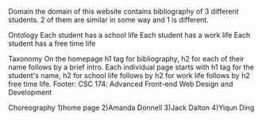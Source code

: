 Domain
the domain of this website contains bibliography of 3 different students. 2 of them are similar in some way and 1 is different.

Ontology
Each student has a school life 
Each student has a work life
Each student has a free time life

Taxonomy
On the homepage h1 tag for bibliography, h2 for each of their name follows by a brief intro.
Each individual page starts with h1 tag for the student's name, h2 for school life follows by h2 for work life follows by h2 free time life.
Footer: CSC 174: Advanced Front-end Web Design and Development


Choreography
1)home page 
2)Amanda Donnell
3)Jack Dalton
4)Yiqun Ding

